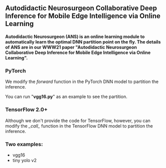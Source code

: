 ## Autodidactic Neurosurgeon Collaborative Deep Inference for Mobile Edge Intelligence via Online Learning
#### Autodidactic Neurosurgeon (ANS) is an online learning module to automatically learn the optimal DNN partition point on the fly. The details of ANS are in our WWW21 paper "Autodidactic Neurosurgeon Collaborative Deep Inference for Mobile Edge Intelligence via Online Learning".

### PyTorch
We modify the *forward* function in the PyTorch DNN model to partition the inference.

You can run "**vgg16.py**" as an example to see the partition.

### TensorFlow 2.0+
Although we don't provide the code for TensorFlow, however, you can modify the *\__call\__* function in the TensorFlow DNN model to partition the inference.

### Two examples:
- vgg16
- tiny yolo v2
